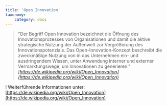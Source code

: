 ```yaml
---
title: 'Open Innovation'
taxonomy:
    category: docs
---
```


> "Der Begriff Open Innovation bezeichnet die Öffnung des Innovationsprozesses von Organisationen und damit die aktive strategische Nutzung der Außenwelt zur Vergrößerung des Innovationspotenzials. Das Open-Innovation-Konzept beschreibt die zweckmäßige Nutzung von in das Unternehmen ein- und ausdringendem Wissen, unter Anwendung interner und externer Vermarktungswege, um Innovationen zu generieren." <cite>[https://de.wikipedia.org/wiki/Open_Innovation](https://de.wikipedia.org/wiki/Open_Innovation)</cite>


! Weiterführende Informationen unter: [https://de.wikipedia.org/wiki/Open_Innovation](https://de.wikipedia.org/wiki/Open_Innovation)
